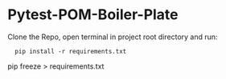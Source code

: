 # Pytest-POM-Boiler-Plate

Clone the Repo, open terminal in project root directory and run:
```
  pip install -r requirements.txt
```
pip freeze > requirements.txt

